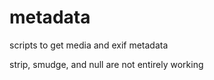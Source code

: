 # metadata
scripts to get media and exif metadata

strip, smudge, and null are not entirely working
